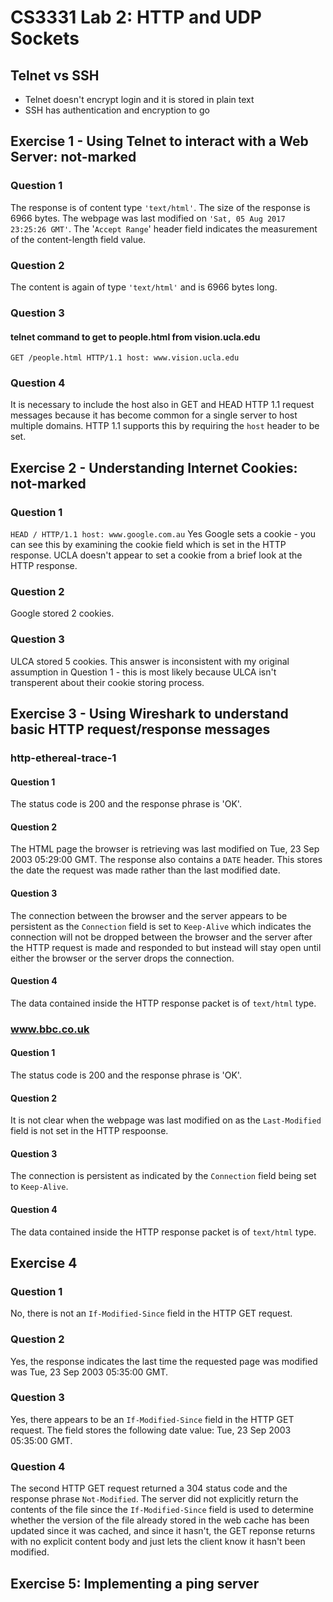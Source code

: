 # CS3331 Lab 2: HTTP and UDP Sockets

## Telnet vs SSH
* Telnet doesn't encrypt login and it is stored in plain text
* SSH has authentication and encryption to go

## Exercise 1 - Using Telnet to interact with a Web Server: not-marked

### Question 1

The response is of content type `'text/html'`. The size of the response is 6966 bytes. The webpage was last modified on `'Sat, 05 Aug 2017 23:25:26 GMT'`. The '`Accept Range`' header field indicates the measurement of the content-length field value.

### Question 2

The content is again of type `'text/html'` and is 6966 bytes long.

### Question 3

#### telnet command to get to people.html from vision.ucla.edu
`GET /people.html HTTP/1.1
host: www.vision.ucla.edu`

### Question 4
It is necessary to include the host also in GET and HEAD HTTP 1.1 request messages because it has become common for a single server to host multiple domains. HTTP 1.1 supports this by requiring the `host` header to be set.

## Exercise 2 - Understanding Internet Cookies: not-marked

### Question 1

`HEAD / HTTP/1.1 host: www.google.com.au`
Yes Google sets a cookie - you can see this by examining the cookie field which is set in the HTTP response. UCLA doesn't appear to set a cookie from a brief look at the HTTP response.

### Question 2
Google stored 2 cookies.

### Question 3
ULCA stored 5 cookies. This answer is inconsistent with my original assumption in Question 1 - this is most likely because ULCA isn't transperent about their cookie storing process.

## Exercise 3 - Using Wireshark to understand basic HTTP request/response messages

### http-ethereal-trace-1 
#### Question 1 
The status code is 200 and the response phrase is 'OK'. 

#### Question 2 
The HTML page the browser is retrieving was last modified on Tue, 23 Sep 2003 05:29:00 GMT. The response also contains a `DATE` header. This stores the date the request was made rather than the last modified date.

#### Question 3
The connection between the browser and the server appears to be persistent as the `Connection` field is set to `Keep-Alive` which indicates the connection will not be dropped between the browser and the server after the HTTP request is made and responded to but instead will stay open until either the browser or the server drops the connection.

#### Question 4
The data contained inside the HTTP response packet is of `text/html` type.

### www.bbc.co.uk
#### Question 1
The status code is 200 and the response phrase is 'OK'.

#### Question 2
It is not clear when the webpage was last modified on as the `Last-Modified` field is not set in the HTTP respoonse. 

#### Question 3
The connection is persistent as indicated by the `Connection` field being set to `Keep-Alive`.

#### Question 4
The data contained inside the HTTP response packet is of `text/html` type.

## Exercise 4

### Question 1
No, there is not an `If-Modified-Since` field in the HTTP GET request.

### Question 2
Yes, the response indicates the last time the requested page was modified was Tue, 23 Sep 2003 05:35:00 GMT.

### Question 3
Yes, there appears to be an `If-Modified-Since` field in the HTTP GET request. The field stores the following date value: Tue, 23 Sep 2003 05:35:00 GMT.

### Question 4
The second HTTP GET request returned a 304 status code and the response phrase `Not-Modified`. The server did not explicitly return the contents of the file since the `If-Modified-Since` field is used to determine whether the version of the file already stored in the web cache has been updated since it was cached, and since it hasn't, the GET reponse returns with no explicit content body and just lets the client know it hasn't been modified.

## Exercise 5: Implementing a ping server




